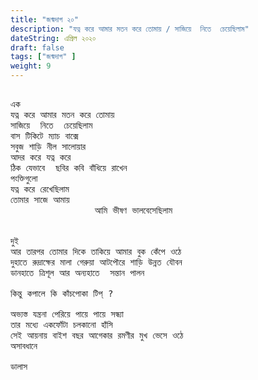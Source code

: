 ```yaml
---
title: "জন্মদাগ ২০"
description: "যত্ন করে আমার মতন করে তোমায় / সাজিয়ে  নিতে  চেয়েছিলাম"
dateString: এপ্রিল ২০২০
draft: false
tags: ["জন্মদাগ" ]
weight: 9
---
```



<pre>

এক 
যত্ন করে আমার মতন করে তোমায় 
সাজিয়ে  নিতে  চেয়েছিলাম 
বাস টিকিটে ম্যাচ বাক্সে 
সবুজ শাড়ি নীল সালোয়ার 
আদর করে যত্ন করে 
ঠিক যেভাবে  ছবির কবি বাঁধিয়ে রাখেন 
পংক্তিগুলো 
যত্ন করে রেখেছিলাম  
তোমার সাজে আমায় 
                আমি ভীষণ ভালবেসেছিলাম 


দুই 
আর তারপর তোমার দিকে তাকিয়ে আমার বুক কেঁপে ওঠে  
দুহাতে রুদ্রাক্ষের মালা গেরুয়া আটপৌরে শাড়ি উন্নত যৌবন 
ডানহাতে ত্রিশূল আর অন্যহাতে  সন্তান পালন 

কিন্তু কপালে কি কাঁচপোকা টিপ্ ? 

অভ্যস্ত যন্ত্রনা পেরিয়ে পায়ে পায়ে সন্ধ্যা 
তার মধ্যে একফোঁটা চলকানো হাঁসি 
সেই আয়নায় বাইশ বছর আগেকার রমণীর মুখ ভেসে ওঠে 
অসাবধানে 

ডালাস 

<pre>
